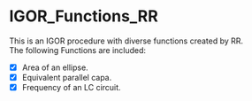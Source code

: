 # IGOR_Functions_RR
This is an IGOR procedure with diverse functions created by RR.\
The following Functions are included:

-[x] Area of an ellipse.
-[x] Equivalent parallel capa.
-[x] Frequency of an LC circuit.
